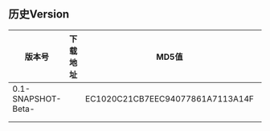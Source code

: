 ## 历史Version



| 版本号             | 下载地址 | MD5值                            | SHA-256值                                                    |
| ------------------ | -------- | -------------------------------- | ------------------------------------------------------------ |
| 0.1-SNAPSHOT-Beta- |          | EC1020C21CB7EEC94077861A7113A14F | A110FDC1A174E5E1920444B04B470031EE8D2CDE500D438ADBBE7D3F44F131B8 |
|                    |          |                                  |                                                              |
|                    |          |                                  |                                                              |

